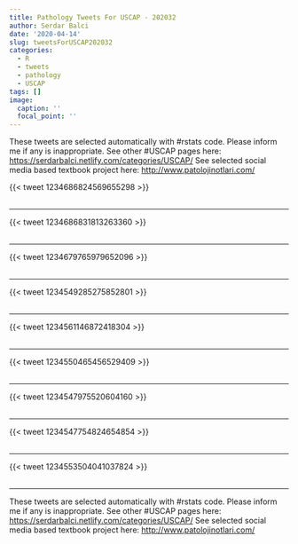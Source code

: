 ```yaml
---
title: Pathology Tweets For USCAP - 202032
author: Serdar Balci
date: '2020-04-14'
slug: tweetsForUSCAP202032
categories:
  - R
  - tweets
  - pathology
  - USCAP
tags: []
image:
  caption: ''
  focal_point: ''
---
```



These tweets are selected automatically with #rstats code. Please inform me if any is inappropriate.
See other #USCAP pages here: https://serdarbalci.netlify.com/categories/USCAP/ 
See selected social media based textbook project here: http://www.patolojinotlari.com/

{{< tweet 1234686824569655298 >}}
<br>
<br>
<hr>
{{< tweet 1234686831813263360 >}}
<br>
<br>
<hr>
{{< tweet 1234679765979652096 >}}
<br>
<br>
<hr>
{{< tweet 1234549285275852801 >}}
<br>
<br>
<hr>
{{< tweet 1234561146872418304 >}}
<br>
<br>
<hr>
{{< tweet 1234550465456529409 >}}
<br>
<br>
<hr>
{{< tweet 1234547975520604160 >}}
<br>
<br>
<hr>
{{< tweet 1234547754824654854 >}}
<br>
<br>
<hr>
{{< tweet 1234553504041037824 >}}
<br>
<br>
<hr>


These tweets are selected automatically with #rstats code. Please inform me if any is inappropriate.
See other #USCAP pages here: https://serdarbalci.netlify.com/categories/USCAP/ 
See selected social media based textbook project here: http://www.patolojinotlari.com/
